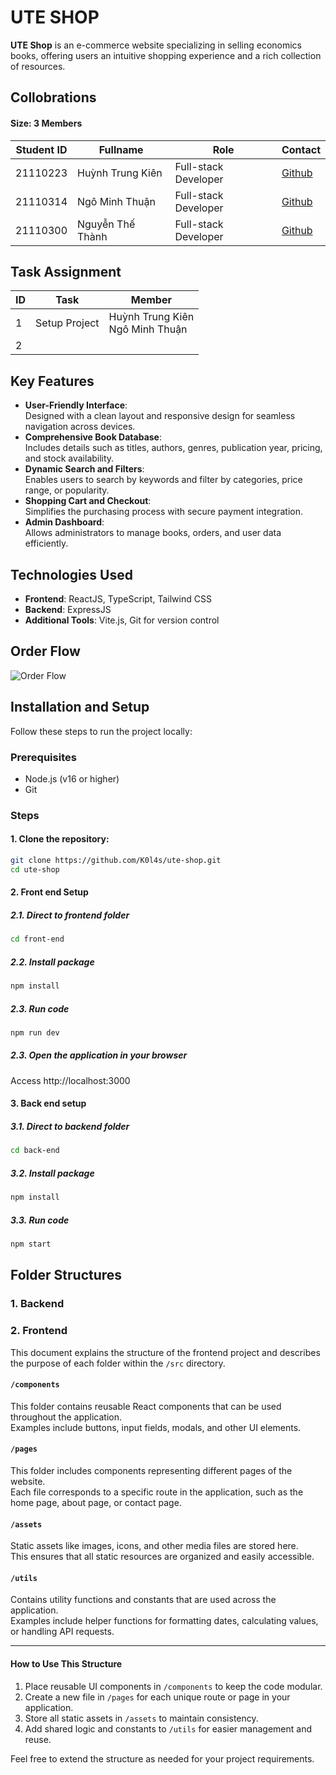 # UTE SHOP  

**UTE Shop** is an e-commerce website specializing in selling economics books, offering users an intuitive shopping experience and a rich collection of resources.  
## Collobrations
#### Size: 3 Members

| **Student ID** | **Fullname** | **Role** | **Contact** |
|-----------------|--------------|----------|-----------|
| 21110223 | Huỳnh Trung Kiên| Full-stack Developer| [Github](https://github.com/k0l4s) |
| 21110314 | Ngô Minh Thuận | Full-stack Developer| [Github](https://github.com/nauht1) |
| 21110300 | Nguyễn Thế Thành | Full-stack Developer| [Github](https://github.com/thanhnt932) |

## Task Assignment

| **ID** | **Task**          | **Member**                     |
|--------|--------------------|-------------------------------|
| 1      | Setup Project      | Huỳnh Trung Kiên <br> Ngô Minh Thuận |
| 2 | ||



## Key Features  
- **User-Friendly Interface**:  
  Designed with a clean layout and responsive design for seamless navigation across devices.  
- **Comprehensive Book Database**:  
  Includes details such as titles, authors, genres, publication year, pricing, and stock availability.  
- **Dynamic Search and Filters**:  
  Enables users to search by keywords and filter by categories, price range, or popularity.  
- **Shopping Cart and Checkout**:  
  Simplifies the purchasing process with secure payment integration.  
- **Admin Dashboard**:  
  Allows administrators to manage books, orders, and user data efficiently.  

## Technologies Used  
- **Frontend**: ReactJS, TypeScript, Tailwind CSS  
- **Backend**: ExpressJS  
- **Additional Tools**: Vite.js, Git for version control  

## Order Flow  
![Order Flow](https://github.com/user-attachments/assets/ba368c0f-c934-4be6-89fc-45c1099430a2)  

## Installation and Setup  
Follow these steps to run the project locally:  

### Prerequisites  
- Node.js (v16 or higher)  
- Git  

### Steps  
#### 1. Clone the repository:  
   ```bash  
   git clone https://github.com/K0l4s/ute-shop.git  
   cd ute-shop
   ```
#### 2. Front end Setup
   ##### 2.1. Direct to frontend folder
   ```bash
   cd front-end
   ```
  ##### 2.2. Install package
  
  ```bash
  npm install
  ```
  ##### 2.3. Run code
  ```bash
  npm run dev
  ```

  ##### 2.3. Open the application in your browser
  
  Access http://localhost:3000  

#### 3. Back end setup
  ##### 3.1. Direct to backend folder
  ```bash
  cd back-end
  ```
  ##### 3.2. Install package
  ```bash
  npm install
  ```
  ##### 3.3. Run code
  ```bash
  npm start
  ```
## Folder Structures
### 1. Backend
### 2. Frontend
This document explains the structure of the frontend project and describes the purpose of each folder within the `/src` directory.
#### `/components`
This folder contains reusable React components that can be used throughout the application.  
Examples include buttons, input fields, modals, and other UI elements.

#### `/pages`
This folder includes components representing different pages of the website.  
Each file corresponds to a specific route in the application, such as the home page, about page, or contact page.

#### `/assets`
Static assets like images, icons, and other media files are stored here.  
This ensures that all static resources are organized and easily accessible.

#### `/utils`
Contains utility functions and constants that are used across the application.  
Examples include helper functions for formatting dates, calculating values, or handling API requests.

---

#### How to Use This Structure
1. Place reusable UI components in `/components` to keep the code modular.
2. Create a new file in `/pages` for each unique route or page in your application.
3. Store all static assets in `/assets` to maintain consistency.
4. Add shared logic and constants to `/utils` for easier management and reuse.

Feel free to extend the structure as needed for your project requirements.



